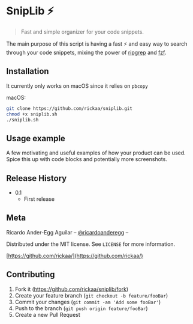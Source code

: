# SnipLib ⚡️
> Fast and simple organizer for your code snippets.

The main purpose of this script is having a fast ⚡️ and easy way to search
through your code snippets, mixing the power of
[ripgrep](https://github.com/BurntSushi/ripgrep) and
[fzf](https://github.com/junegunn/fzf).

## Installation

It currently only works on macOS since it relies on `pbcopy`

macOS:

```sh
git clone https://github.com/rickaa/sniplib.git
chmod +x sniplib.sh
./sniplib.sh
```



## Usage example

A few motivating and useful examples of how your product can be used. Spice this up with code blocks and potentially more screenshots.


## Release History

* 0.1
    * First release

## Meta

Ricardo Ander-Egg Aguilar – [@ricardoanderegg](https://twitter.com/ricardoanderegg) –

Distributed under the MIT license. See ``LICENSE`` for more information.

[https://github.com/rickaa/](https://github.com/rickaa/)

## Contributing

1. Fork it (<https://github.com/rickaa/sniplib/fork>)
2. Create your feature branch (`git checkout -b feature/fooBar`)
3. Commit your changes (`git commit -am 'Add some fooBar'`)
4. Push to the branch (`git push origin feature/fooBar`)
5. Create a new Pull Request
